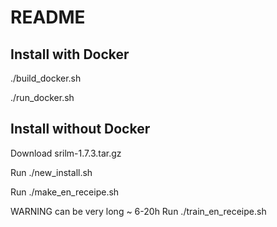 # README

## Install with Docker

./build_docker.sh

./run_docker.sh

## Install without Docker

Download srilm-1.7.3.tar.gz 

Run ./new_install.sh

Run ./make_en_receipe.sh

WARNING can be very long ~ 6-20h 
Run ./train_en_receipe.sh
